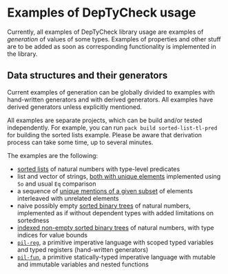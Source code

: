 # Examples of DepTyCheck usage

Currently, all examples of DepTyCheck library usage are examples of *generation* of values of some types.
Examples of properties and other stuff are to be added as soon as corresponding functionality is implemented in the library.

## Data structures and their generators

Current examples of generation can be globally divided to examples with hand-written generators and with derived generators.
All examples have derived generators unless explicitly mentioned.

All examples are separate projects, which can be build and/or tested independently.
For example, you can run `pack build sorted-list-tl-pred` for building the sorted lists example.
Please be aware that derivation process can take some time, up to several minutes.

The examples are the following:

- [sorted lists](sorted-list-tl-pred/) of natural numbers with type-level predicates
- list and vector of strings, [both with unique elements](uniq-list/) implemented using `So` and usual `Eq` comparison
- a sequence of [unique mentions of a given subset](covering-seq/) of elements interleaved with unrelated elements
- naive possibly empty [sorted binary trees](sorted-tree-naive/) of natural numbers, implemented as if without dependent types
  with added limitations on sortedness
- [indexed non-empty sorted binary trees](sorted-tree-indexed/) of natural numbers, with type indices for value bounds
- [`pil-reg`](pil-reg/), a primitive imperative language with scoped typed variables and typed registers (hand-written generators)
- [`pil-fun`](pil-fun/), a primitive statically-typed imperative language with mutable and immutable variables and nested functions
